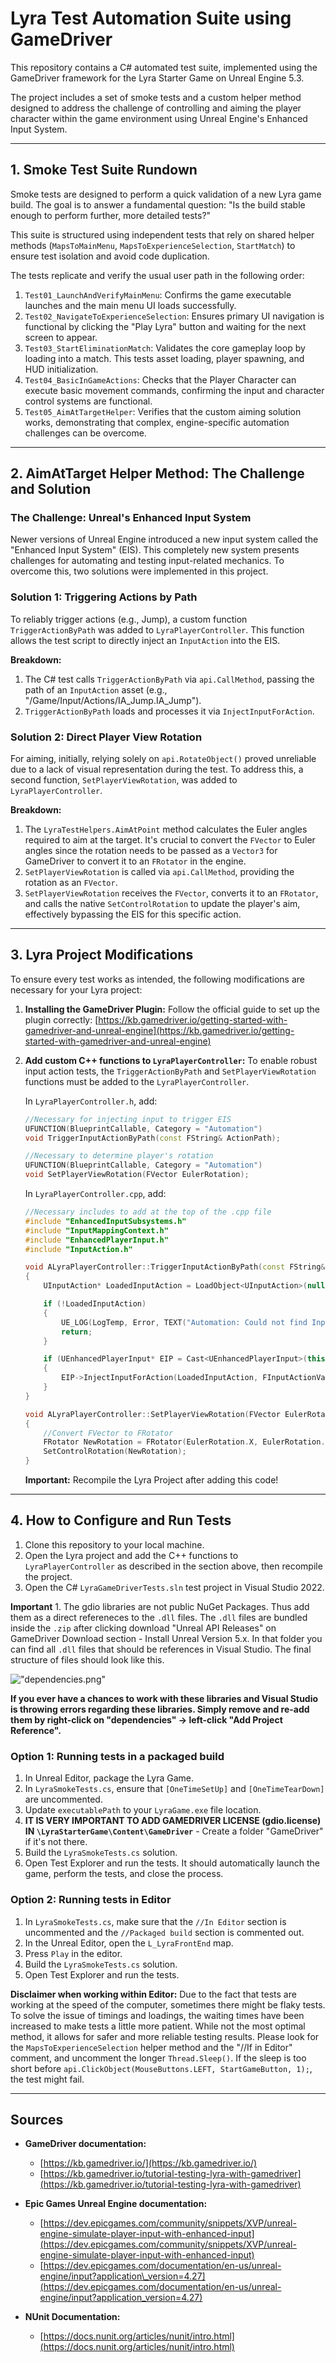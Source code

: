 # Lyra Test Automation Suite using GameDriver

This repository contains a C\# automated test suite, implemented using the GameDriver framework for the Lyra Starter Game on Unreal Engine 5.3.

The project includes a set of smoke tests and a custom helper method designed to address the challenge of controlling and aiming the player character within the game environment using Unreal Engine's Enhanced Input System.

-----

## 1\. Smoke Test Suite Rundown

Smoke tests are designed to perform a quick validation of a new Lyra game build. The goal is to answer a fundamental question: "Is the build stable enough to perform further, more detailed tests?"

This suite is structured using independent tests that rely on shared helper methods (`MapsToMainMenu`, `MapsToExperienceSelection`, `StartMatch`) to ensure test isolation and avoid code duplication.

The tests replicate and verify the usual user path in the following order:

1.  `Test01_LaunchAndVerifyMainMenu`: Confirms the game executable launches and the main menu UI loads successfully.
2.  `Test02_NavigateToExperienceSelection`: Ensures primary UI navigation is functional by clicking the "Play Lyra" button and waiting for the next screen to appear.
3.  `Test03_StartEliminationMatch`: Validates the core gameplay loop by loading into a match. This tests asset loading, player spawning, and HUD initialization.
4.  `Test04_BasicInGameActions`: Checks that the Player Character can execute basic movement commands, confirming the input and character control systems are functional.
5.  `Test05_AimAtTargetHelper`: Verifies that the custom aiming solution works, demonstrating that complex, engine-specific automation challenges can be overcome.

-----

## 2\. AimAtTarget Helper Method: The Challenge and Solution

### The Challenge: Unreal's Enhanced Input System

Newer versions of Unreal Engine introduced a new input system called the "Enhanced Input System" (EIS). This completely new system presents challenges for automating and testing input-related mechanics. To overcome this, two solutions were implemented in this project.

### Solution 1: Triggering Actions by Path

To reliably trigger actions (e.g., Jump), a custom function `TriggerActionByPath` was added to `LyraPlayerController`. This function allows the test script to directly inject an `InputAction` into the EIS.

**Breakdown:**

1.  The C\# test calls `TriggerActionByPath` via `api.CallMethod`, passing the path of an `InputAction` asset (e.g., "/Game/Input/Actions/IA\_Jump.IA\_Jump").
2.  `TriggerActionByPath` loads and processes it via `InjectInputForAction`.

### Solution 2: Direct Player View Rotation

For aiming, initially, relying solely on `api.RotateObject()` proved unreliable due to a lack of visual representation during the test. To address this, a second function, `SetPlayerViewRotation`, was added to `LyraPlayerController`.

**Breakdown:**

1.  The `LyraTestHelpers.AimAtPoint` method calculates the Euler angles required to aim at the target. It's crucial to convert the `FVector` to Euler angles since the rotation needs to be passed as a `Vector3` for GameDriver to convert it to an `FRotator` in the engine.
2.  `SetPlayerViewRotation` is called via `api.CallMethod`, providing the rotation as an `FVector`.
3.  `SetPlayerViewRotation` receives the `FVector`, converts it to an `FRotator`, and calls the native `SetControlRotation` to update the player's aim, effectively bypassing the EIS for this specific action.

-----

## 3\. Lyra Project Modifications

To ensure every test works as intended, the following modifications are necessary for your Lyra project:

1.  **Installing the GameDriver Plugin:**
    Follow the official guide to set up the plugin correctly: [https://kb.gamedriver.io/getting-started-with-gamedriver-and-unreal-engine](https://kb.gamedriver.io/getting-started-with-gamedriver-and-unreal-engine)

2.  **Add custom C++ functions to `LyraPlayerController`:**
    To enable robust input action tests, the `TriggerActionByPath` and `SetPlayerViewRotation` functions must be added to the `LyraPlayerController`.

    In `LyraPlayerController.h`, add:

    ```cpp
    //Necessary for injecting input to trigger EIS
    UFUNCTION(BlueprintCallable, Category = "Automation")
    void TriggerInputActionByPath(const FString& ActionPath);

    //Necessary to determine player's rotation
    UFUNCTION(BlueprintCallable, Category = "Automation")
    void SetPlayerViewRotation(FVector EulerRotation);
    ```

    In `LyraPlayerController.cpp`, add:

    ```cpp
    //Necessary includes to add at the top of the .cpp file
    #include "EnhancedInputSubsystems.h"
    #include "InputMappingContext.h"
    #include "EnhancedPlayerInput.h"
    #include "InputAction.h"

    void ALyraPlayerController::TriggerInputActionByPath(const FString& ActionPath)
    {
        UInputAction* LoadedInputAction = LoadObject<UInputAction>(nullptr, *ActionPath);

        if (!LoadedInputAction)
        {
            UE_LOG(LogTemp, Error, TEXT("Automation: Could not find InputAction at path: %s"), *ActionPath);
            return;
        }

        if (UEnhancedPlayerInput* EIP = Cast<UEnhancedPlayerInput>(this->PlayerInput))
        {
            EIP->InjectInputForAction(LoadedInputAction, FInputActionValue(true));
        }
    }

    void ALyraPlayerController::SetPlayerViewRotation(FVector EulerRotation)
    {
        //Convert FVector to FRotator
        FRotator NewRotation = FRotator(EulerRotation.X, EulerRotation.Y, EulerRotation.Z);
        SetControlRotation(NewRotation);
    }
    ```

    **Important:** Recompile the Lyra Project after adding this code\!

-----

## 4\. How to Configure and Run Tests

1.  Clone this repository to your local machine. 
3.  Open the Lyra project and add the C++ functions to `LyraPlayerController` as described in the section above, then recompile the project.
4.  Open the C\# `LyraGameDriverTests.sln` test project in Visual Studio 2022.

**Important** 1. The gdio libraries are not public NuGet Packages. Thus add them as a direct refereneces to the `.dll` files. The `.dll` files are bundled inside the `.zip` after clicking download "Unreal API Releases" on GameDriver Download section - Install Unreal Version 5.x. In that folder you can find all `.dll` files that should be references in Visual Studio. The final structure of files should look like this.

!["dependencies.png"](https://github.com/NeumannFilip/LyraGamedriverTests/blob/master/dependencies.png)

**If you ever have a chances to work with these libraries and Visual Studio is throwing errors regarding these libraries. Simply remove and re-add them by right-click on "dependencies" -> left-click "Add Project Reference".**

### Option 1: Running tests in a packaged build

1.  In Unreal Editor, package the Lyra Game.
2.  In `LyraSmokeTests.cs`, ensure that `[OneTimeSetUp]` and `[OneTimeTearDown]` are uncommented.
3.  Update `executablePath` to your `LyraGame.exe` file location.
4.  **IT IS VERY IMPORTANT TO ADD GAMEDRIVER LICENSE (gdio.license) IN `\LyraStarterGame\Content\GameDriver`** - Create a folder "GameDriver" if it's not there.
5.  Build the `LyraSmokeTests.cs` solution.
6.  Open Test Explorer and run the tests. It should automatically launch the game, perform the tests, and close the process.

### Option 2: Running tests in Editor

1.  In `LyraSmokeTests.cs`, make sure that the `//In Editor` section is uncommented and the `//Packaged build` section is commented out.
2.  In the Unreal Editor, open the `L_LyraFrontEnd` map.
3.  Press `Play` in the editor.
4.  Build the `LyraSmokeTests.cs` solution.
5.  Open Test Explorer and run the tests.

**Disclaimer when working within Editor:**
Due to the fact that tests are working at the speed of the computer, sometimes there might be flaky tests. To solve the issue of timings and loadings, the waiting times have been increased to make tests a little more patient. While not the most optimal method, it allows for safer and more reliable testing results. Please look for the `MapsToExperienceSelection` helper method and the "//If in Editor" comment, and uncomment the longer `Thread.Sleep()`. If the sleep is too short before `api.ClickObject(MouseButtons.LEFT, StartGameButton, 1);`, the test might fail.

-----

## Sources

  * **GameDriver documentation:**

      * [https://kb.gamedriver.io/](https://kb.gamedriver.io/)
      * [https://kb.gamedriver.io/tutorial-testing-lyra-with-gamedriver](https://kb.gamedriver.io/tutorial-testing-lyra-with-gamedriver)

  * **Epic Games Unreal Engine documentation:**

      * [https://dev.epicgames.com/community/snippets/XVP/unreal-engine-simulate-player-input-with-enhanced-input](https://dev.epicgames.com/community/snippets/XVP/unreal-engine-simulate-player-input-with-enhanced-input)
      * [https://dev.epicgames.com/documentation/en-us/unreal-engine/input?application\_version=4.27](https://dev.epicgames.com/documentation/en-us/unreal-engine/input?application_version=4.27)

  * **NUnit Documentation:**

      * [https://docs.nunit.org/articles/nunit/intro.html](https://docs.nunit.org/articles/nunit/intro.html)
